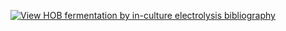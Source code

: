 [![View HOB fermentation by in-culture electrolysis bibliography](https://img.shields.io/badge/HOB%20Fermentation%20by%20inCulture%20Electrolysis-BibBase-blue)](https://bibbase.org/show?bib=https://raw.githubusercontent.com/amy-bo/electroPioreactor/main/Literature/HOB%20ferm.%20in-culture%20electrolysis.bib)